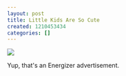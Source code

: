 ```yaml
---
layout: post
title: Little Kids Are So Cute
created: 1210453434
categories: []
---
```

<img src="system/files/energizer.jpg" />

Yup, that's an Energizer advertisement.
